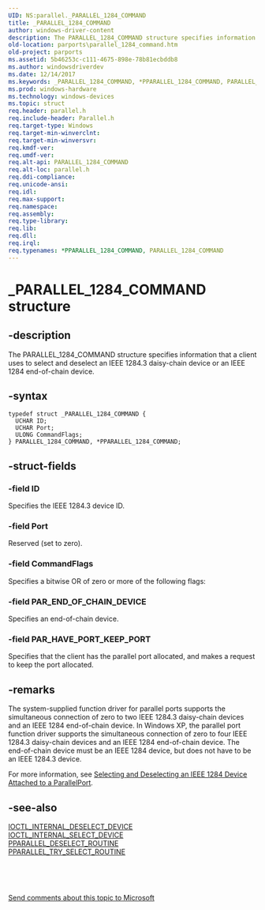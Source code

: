 ```yaml
---
UID: NS:parallel._PARALLEL_1284_COMMAND
title: _PARALLEL_1284_COMMAND
author: windows-driver-content
description: The PARALLEL_1284_COMMAND structure specifies information that a client uses to select and deselect an IEEE 1284.3 daisy-chain device or an IEEE 1284 end-of-chain device.
old-location: parports\parallel_1284_command.htm
old-project: parports
ms.assetid: 5b46253c-c111-4675-898e-78b81ecbddb8
ms.author: windowsdriverdev
ms.date: 12/14/2017
ms.keywords: _PARALLEL_1284_COMMAND, *PPARALLEL_1284_COMMAND, PARALLEL_1284_COMMAND
ms.prod: windows-hardware
ms.technology: windows-devices
ms.topic: struct
req.header: parallel.h
req.include-header: Parallel.h
req.target-type: Windows
req.target-min-winverclnt: 
req.target-min-winversvr: 
req.kmdf-ver: 
req.umdf-ver: 
req.alt-api: PARALLEL_1284_COMMAND
req.alt-loc: parallel.h
req.ddi-compliance: 
req.unicode-ansi: 
req.idl: 
req.max-support: 
req.namespace: 
req.assembly: 
req.type-library: 
req.lib: 
req.dll: 
req.irql: 
req.typenames: *PPARALLEL_1284_COMMAND, PARALLEL_1284_COMMAND
---
```


# _PARALLEL_1284_COMMAND structure



## -description
The PARALLEL_1284_COMMAND structure specifies information that a client uses to select and deselect an IEEE 1284.3 daisy-chain device or an IEEE 1284 end-of-chain device.



## -syntax

````
typedef struct _PARALLEL_1284_COMMAND {
  UCHAR ID;
  UCHAR Port;
  ULONG CommandFlags;
} PARALLEL_1284_COMMAND, *PPARALLEL_1284_COMMAND;
````


## -struct-fields

### -field ID

Specifies the IEEE 1284.3 device ID.


### -field Port

Reserved (set to zero).


### -field CommandFlags

Specifies a bitwise OR of zero or more of the following flags:




### -field PAR_END_OF_CHAIN_DEVICE

Specifies an end-of-chain device.


### -field PAR_HAVE_PORT_KEEP_PORT

Specifies that the client has the parallel port allocated, and makes a request to keep the port allocated.

</dd>
</dl>

## -remarks
The system-supplied function driver for parallel ports supports the simultaneous connection of zero to two IEEE 1284.3 daisy-chain devices and an IEEE 1284 end-of-chain device. In Windows XP, the parallel port function driver supports the simultaneous connection of zero to four IEEE 1284.3 daisy-chain devices and an IEEE 1284 end-of-chain device. The end-of-chain device must be an IEEE 1284 device, but does not have to be an IEEE 1284.3 device. 

For more information, see <a href="https://msdn.microsoft.com/1a3ac1b1-9180-4b71-8740-70c6fbe9a885">Selecting and Deselecting an IEEE 1284 Device Attached to a ParallelPort</a>.


## -see-also
<dl>
<dt>
<a href="..\parallel\ni-parallel-ioctl_internal_deselect_device.md">IOCTL_INTERNAL_DESELECT_DEVICE</a>
</dt>
<dt>
<a href="..\parallel\ni-parallel-ioctl_internal_select_device.md">IOCTL_INTERNAL_SELECT_DEVICE</a>
</dt>
<dt>
<a href="..\parallel\nc-parallel-pparallel_deselect_routine.md">PPARALLEL_DESELECT_ROUTINE</a>
</dt>
<dt>
<a href="..\parallel\nc-parallel-pparallel_try_select_routine.md">PPARALLEL_TRY_SELECT_ROUTINE</a>
</dt>
</dl>
 

 

<a href="mailto:wsddocfb@microsoft.com?subject=Documentation%20feedback [parports\parports]:%20PARALLEL_1284_COMMAND structure%20 RELEASE:%20(12/14/2017)&amp;body=%0A%0APRIVACY STATEMENT%0A%0AWe use your feedback to improve the documentation. We don't use your email address for any other purpose, and we'll remove your email address from our system after the issue that you're reporting is fixed. While we're working to fix this issue, we might send you an email message to ask for more info. Later, we might also send you an email message to let you know that we've addressed your feedback.%0A%0AFor more info about Microsoft's privacy policy, see http://privacy.microsoft.com/en-us/default.aspx." title="Send comments about this topic to Microsoft">Send comments about this topic to Microsoft</a>

